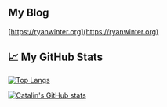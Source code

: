 ## My Blog
[https://ryanwinter.org](https://ryanwinter.org)

## &#x1f4c8; My GitHub Stats

[![Top Langs](https://github-readme-stats.vercel.app/api/top-langs/?username=ryanwinter&hide=java,html,css&theme=radical)](https://github.com/anuraghazra/github-readme-stats)

[![Catalin's GitHub stats](https://github-readme-stats.vercel.app/api?username=ryanwinter&theme=radical)](https://github.com/anuraghazra/github-readme-stats)

<!--
**ryanwinter/ryanwinter** is a ✨ _special_ ✨ repository because its `README.md` (this file) appears on your GitHub profile.

Here are some ideas to get you started:

- 🔭 I’m currently working on ...
- 🌱 I’m currently learning ...
- 👯 I’m looking to collaborate on ...
- 🤔 I’m looking for help with ...
- 💬 Ask me about ...
- 📫 How to reach me: ...
- 😄 Pronouns: ...
- ⚡ Fun fact: ...
-->
